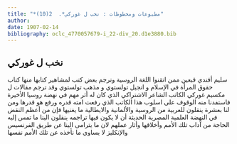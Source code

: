 ```yaml
---
title: "*مطبوعات ومخطوطات : نخب ل غوركي*.  2(10)"
author: 
date: 1907-02-14
bibliography: oclc_4770057679-i_22-div_20.d1e3880.bib
---
```




##  نخب ل  غوركي 


 سليم أفندي قبعين  ممن اتقنوا اللغة الروسية وترجم بعض كتب لمشاهير كتابها منها كتاب  حقوق المرأة في الإسلام  و  انجيل  تولستوي  و  مذهب  تولستوي  وقد ترجم مقالات ل  مكسيم  غوركي  الكاتب  الشاعر الاشتراكي  الذي كان له أثر مهم في نهضة روسيا الأخيرة فاستفدنا منه الوقوف على اسلوب هذا الكاتب الذي رفعت امته قدره ورفع هو قدرها ومن لنا بعشرة ينقلون للعربية من الروسية والألمانية والايطالية ما يغنيها فإن من أعظم النقض في النهضة العلمية المصرية الحديثة أن لا يكون فيها تراجمه ينقلون الينا ما تمس إليه الحاجة من آداب تلك الأمم وأخلاقها وأثار عملهم لان ما يترامى الينا عن طريق الفرنسيس والإنكليز لا يساوي ما نأخذه عن تلك الأمم نفسها 

